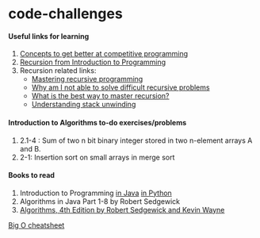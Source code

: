 # code-challenges

#### Useful links for learning
1. [Concepts to get better at competitive programming](https://discuss.codechef.com/questions/121107/programming-contest-detailed-syllabus-along-with-example-problems)
2. [Recursion from Introduction to Programming](https://introcs.cs.princeton.edu/java/23recursion/)
3. Recursion related links:
    - [Mastering recursive programming][1]
    - [Why am I not able to solve difficult recursive problems][2]
    - [What is the best way to master recursion?][3]
    - [Understanding stack unwinding][4]


#### Introduction to Algorithms to-do exercises/problems
1. 2.1-4 : Sum of two n bit binary integer stored in two n-element arrays A and B.
2. 2-1: Insertion sort on small arrays in merge sort

#### Books to read
1. Introduction to Programming [in Java](https://introcs.cs.princeton.edu/java/home/) [in Python](https://introcs.cs.princeton.edu/python/home/)
2. Algorithms in Java Part 1-8 by Robert Sedgewick
3. [Algorithms, 4th Edition by Robert Sedgewick and Kevin Wayne](https://algs4.cs.princeton.edu/home/)

[Big O cheatsheet](http://bigocheatsheet.com/img/big-o-cheat-sheet-poster.png)


[1]: https://stackoverflow.com/questions/22713811/mastering-recursive-programming
[2]: https://www.quora.com/I-am-able-to-solve-easy-recursion-questions-but-not-able-to-solve-difficult-ones-like-permutation-of-a-string-What-should-I-do-to-master-recursion
[3]: https://www.quora.com/What-is-the-best-way-to-master-recursion
[4]: https://stackoverflow.com/questions/22062019/understanding-stack-unwinding-in-recursion-tree-traversal/22063711#22063711